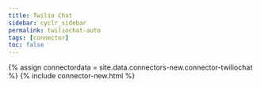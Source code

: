 ```yaml
---
title: Twilio Chat
sidebar: cyclr_sidebar
permalink: twiliochat-auto
tags: [connector]
toc: false
---
```

{% assign connectordata = site.data.connectors-new.connector-twiliochat %}
{% include connector-new.html %}	